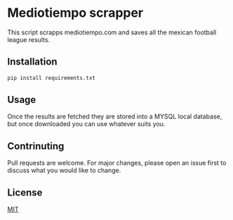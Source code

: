 # Mediotiempo scrapper

This script scrapps mediotiempo.com and saves all the mexican football league results.

## Installation

```bash
pip install requirements.txt
```

## Usage

Once the results are fetched they are stored into a MYSQL local database, but once downloaded you can use whatever suits you.

## Contrinuting

Pull requests are welcome. For major changes, please open an issue first to discuss what you would like to change.

## License

[MIT](https://choosealicense.com/licenses/mit/)

